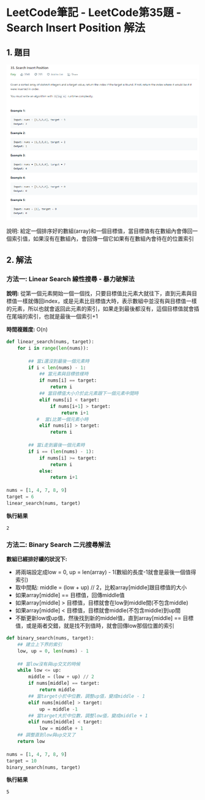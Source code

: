 # LeetCode筆記 - LeetCode第35題 - Search Insert Position 解法







## 1. 題目



![image1](images\image1.PNG)

說明: 給定一個排序好的數組(array)和一個目標值，當目標值有在數組內會傳回一個索引值，如果沒有在數組內，會回傳一個它如果有在數組內會待在的位置索引



## 2. 解法



### 方法一: Linear Search 線性搜尋 - 暴力破解法



**說明:** 從第一個元素開始一個一個找，只要目標值比元素大就往下，直到元素與目標值一樣就傳回index，或是元素比目標值大時，表示數組中並沒有與目標值一樣的元素，所以也就會返回此元素的索引，如果走到最後都沒有，這個目標值就會插在尾端的索引，也就是最後一個索引+1

**時間複雜度:** O(n)



```Python
def linear_search(nums, target):
    for i in range(len(nums)):

        ## 當i還沒到最後一個元素時
        if i < len(nums) - 1:
            ## 當元素與目標依樣時
            if nums[i] == target:
                return i
            ## 當目標值大小介於此元素跟下一個元素中間時
            elif nums[i] < target:
                if nums[i+1] > target:
                    return i+1
           #  當i比第一個元素小時
            elif nums[i] > target:
                return i
            
        ## 當i走到最後一個元素時
        if i == (len(nums) - 1):
            if nums[i] >= target:
                return i
            else:
                return i+1
        
nums = [1, 4, 7, 8, 9]
target = 6
linear_search(nums, target)     
```

**執行結果**

```
2
```









### 方法二: Binary Search 二元搜尋解法





**數組已經排好續的狀況下:**

+ 將兩端設定成low = 0, up = len(array) - 1(數組的長度-1就會是最後一個值得索引)
+ 取中間點: middle = (low + up) // 2，比較array[middle]跟目標值的大小
+ 如果array[middle] == 目標值，回傳middle值
+ 如果array[middle] > 目標值，目標就會在low到middle間(不包含middle)
+ 如果array[middle] < 目標值，目標就會middle(不包含middle)到up間
+ 不斷更新low或up值，然後找到新的middel值，直到array[middle] == 目標值，或是兩者交錯，就是找不到值時，就會回傳low那個位置的索引



```Python
def binary_search(nums, target):
    ## 建立上下界的索引
    low, up = 0, len(nums) - 1
    
    ## 當low沒有與up交叉的時候
    while low <= up:
        middle = (low + up) // 2
        if nums[middle] == target:
            return middle
        ## 當target小於中位數，調整up值，變成middle - 1
        elif nums[middle] > target:
            up = middle -1
        ## 當target大於中位數，調整low值，變成middle + 1
        elif nums[middle] < target:
            low = middle + 1
    ## 調整直到low與up交叉了
    return low
            
nums = [1, 4, 7, 8, 9]
target = 10
binary_search(nums, target)       
```

**執行結果**

```
5
```









